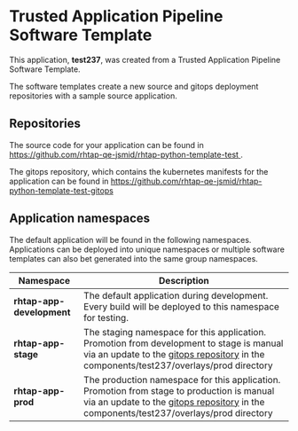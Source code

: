 # Trusted Application Pipeline Software Template

This application, **test237**, was created from a Trusted Application Pipeline Software Template.

The software templates create a new source and gitops deployment repositories with a sample source application. 

## Repositories

The source code for your application can be found in [https://github.com/rhtap-qe-jsmid/rhtap-python-template-test ](https://github.com/rhtap-qe-jsmid/rhtap-python-template-test ).
 
The gitops repository, which contains the kubernetes manifests for the application can be found in 
[https://github.com/rhtap-qe-jsmid/rhtap-python-template-test-gitops ](https://github.com/rhtap-qe-jsmid/rhtap-python-template-test-gitops ) 

## Application namespaces 

The default application will be found in the following namespaces. Applications can be deployed into unique namespaces or multiple software templates can also bet generated into the same group namespaces.  

|  Namespace   |  Description   |  
| -------- | -------- |   
| **rhtap-app-development** | The default application during development. Every build will be deployed to this namespace for testing. | 
| **rhtap-app-stage** | The staging namespace for this application. Promotion from development to stage is manual via an update to the [gitops repository](https://github.com/rhtap-qe-jsmid/rhtap-python-template-test-gitops ) in the components/test237/overlays/prod directory |  
| **rhtap-app-prod** | The production namespace for this application. Promotion from stage to production is manual via an update to the [gitops repository](https://github.com/rhtap-qe-jsmid/rhtap-python-template-test-gitops ) in the components/test237/overlays/prod directory | 